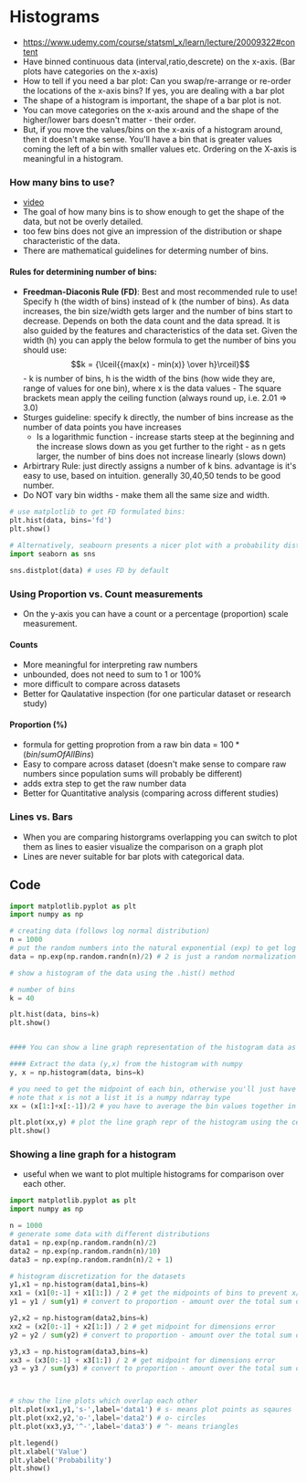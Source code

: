 # Histograms

- https://www.udemy.com/course/statsml_x/learn/lecture/20009322#content
- Have binned continuous data (interval,ratio,descrete) on the x-axis. (Bar plots have categories on the x-axis)
- How to tell if you need a bar plot: Can you swap/re-arrange or re-order the locations of the x-axis bins? If yes, you are dealing with a bar plot
- The shape of a histogram is important, the shape of a bar plot is not.
- You can move categories on the x-axis around and the shape of the higher/lower bars doesn't matter - their order.
- But, if you move the values/bins on the x-axis of a histogram around, then it doesn't make sense. You'll have a bin that is greater values coming the left of a bin with smaller values etc. Ordering on the X-axis is meaningful in a histogram.

### How many bins to use?

- [video](https://www.udemy.com/course/statsml_x/learn/lecture/20009434#content)
- The goal of how many bins is to show enough to get the shape of the data, but not be overly detailed.
- too few bins does not give an impression of the distribution or shape characteristic of the data.
- There are mathematical guidelines for determing number of bins.

#### Rules for determining number of bins:

- **Freedman-Diaconis Rule (FD)**: Best and most recommended rule to use! Specify h (the width of bins) instead of k (the number of bins). As data increases, the bin size/width gets larger and the number of bins start to decrease. Depends on both the data count and the data spread. It is also guided by the features and characteristics of the data set. Given the width (h) you can apply the below formula to get the number of bins you should use: $$k = {\lceil{{max(x) - min(x)} \over h}\rceil}$$ - k is number of bins, h is the width of the bins (how wide they are, range of values for one bin), where x is the data values - The square brackets mean apply the ceiling function (always round up, i.e. 2.01 => 3.0)
- Sturges guideline: specify k directly, the number of bins increase as the number of data points you have increases
  - Is a logarithmic function - increase starts steep at the beginning and the increase slows down as you get further to the right - as n gets larger, the number of bins does not increase linearly (slows down)
- Arbirtrary Rule: just directly assigns a number of k bins. advantage is it's easy to use, based on intuition. generally 30,40,50 tends to be good number.
- Do NOT vary bin widths - make them all the same size and width.

```python
# use matplotlib to get FD formulated bins:
plt.hist(data, bins='fd')
plt.show()

# Alternatively, seabourn presents a nicer plot with a probability distribution curve
import seaborn as sns

sns.distplot(data) # uses FD by default
```

### Using Proportion vs. Count measurements

- On the y-axis you can have a count or a percentage (proportion) scale measurement.

#### Counts

- More meaningful for interpreting raw numbers
- unbounded, does not need to sum to 1 or 100%
- more difficult to compare across datasets
- Better for Qaulatative inspection (for one particular dataset or research study)

#### Proportion (%)

- formula for getting proprotion from a raw bin data = $100 * (bin / sumOfAllBins)$
- Easy to compare across dataset (doesn't make sense to compare raw numbers since population sums will probably be different)
- adds extra step to get the raw number data
- Better for Quantitative analysis (comparing across different studies)

### Lines vs. Bars

- When you are comparing historgrams overlapping you can switch to plot them as lines to easier visualize the comparison on a graph plot
- Lines are never suitable for bar plots with categorical data.

## Code

```python
import matplotlib.pyplot as plt
import numpy as np

# creating data (follows log normal distribution)
n = 1000
# put the random numbers into the natural exponential (exp) to get log normal distribution. note that the natural exponent cannot yield a negative value even if the numbers are negative it operates on.
data = np.exp(np.random.randn(n)/2) # 2 is just a random normalization number to affect histogram shape.

# show a histogram of the data using the .hist() method

# number of bins
k = 40

plt.hist(data, bins=k)
plt.show()


#### You can show a line graph representation of the histogram data as follows #####

#### Extract the data (y,x) from the histogram with numpy
y, x = np.histogram(data, bins=k)

# you need to get the midpoint of each bin, otherwise you'll just have the boundaries of the bins which add up to one more than the x axis
# note that x is not a list it is a numpy ndarray type
xx = (x[1:]+x[:-1])/2 # you have to average the bin values together in order to get the plot to work and not throw errors that x does not equal y dimensions.

plt.plot(xx,y) # plot the line graph repr of the histogram using the center of the bins to make x line up with y counts
plt.show()
```

### Showing a line graph for a histogram

- useful when we want to plot multiple histograms for comparison over each other.

```python
import matplotlib.pyplot as plt
import numpy as np

n = 1000
# generate some data with different distributions
data1 = np.exp(np.random.randn(n)/2)
data2 = np.exp(np.random.randn(n)/10)
data3 = np.exp(np.random.randn(n)/2 + 1)

# histogram discretization for the datasets
y1,x1 = np.histogram(data1,bins=k)
xx1 = (x1[0:-1] + x1[1:]) / 2 # get the midpoints of bins to prevent x/y dimensions error (# you have to average the bin values together in order to get the plot to work and not throw errors that x does not equal y dimensions.)
y1 = y1 / sum(y1) # convert to proportion - amount over the total sum of all y axis values (total count of data)

y2,x2 = np.histogram(data2,bins=k)
xx2 = (x2[0:-1] + x2[1:]) / 2 # get midpoint for dimensions error
y2 = y2 / sum(y2) # convert to proportion - amount over the total sum of all y axis values

y3,x3 = np.histogram(data3,bins=k)
xx3 = (x3[0:-1] + x3[1:]) / 2 # get midpoint for dimensions error
y3 = y3 / sum(y3) # convert to proportion - amount over the total sum of all y axis values



# show the line plots which overlap each other
plt.plot(xx1,y1,'s-',label='data1') # s- means plot points as sqaures
plt.plot(xx2,y2,'o-',label='data2') # o- circles
plt.plot(xx3,y3,'^-',label='data3') # ^- means triangles

plt.legend()
plt.xlabel('Value')
plt.ylabel('Probability')
plt.show()
```

